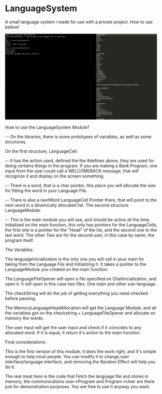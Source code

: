 # LanguageSystem
A small language system i made for use with a private project. How to use bellow!

![Showcase](/Test.png)

How to use the LanguageSystem Module?

--  On the libraries, there is some prototypes of variables, as well as some structures.

On the first structure, LanguageCell:

--  It has the action used, defined the the #defines above, they are used for doing certains things in the program. If you are making a Bank Program, one input from the user could call a WELCOMEBACK message, that will recognize it and display on the screen something. 

--  There is a word, that is a char pointer, this place you will allocate the size for fitting the word in your Language File. 

--  There is also a nextWord LanguageCell Pointer there, that will point to the next word in a dinamically allocated list.
The second structure LanguageModule:

--  This is the main module you will use, and should be active all the time, initialized on the main function, this only has pointers for the LanguageCells, the first one is a pointer for the "Head" of the list, and the second one to the last word. The other Two are for the second user, in this case by name, the program itself.

The Variables:

  The languageInicialization is the only one you will call in your main for taking from the Language File and Initializing it. It takes a pointer to the LanguageModule you created on the main function.
  
  The LanguageFileOpener will open a file specified on ChatInicialization, and open it. It will open in this case two files. One main and other sub-language.
  
  The checkString will do the job of getting everything you need checked before passing.
  
  The MemoryLanguageHeadAllocation will get the Language Module, and all the variables got on the checkstring + LanguageFileOpener and allocate on memory the words.
  
  The user input will get the user input and check if it coincides to any allocated word. If it is equal, it return it's action to the main function.



Final considerations:
 
  This is the first version of this module, it does the work right, and it's simple enough to help most people. You can modify it to change user interface/language interface, and removing the Random Effect will help you do it. 
  
  The real meat here is the code that Fetch the language file and stores in memory, the communications user->Program and Program->User are there just for demonstration purposes. You are free to use it anyway you want.
